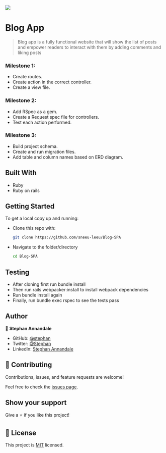 ![](https://camo.githubusercontent.com/8a4ae3fb98faf74ddf78a6677ceaa6e8872f7f340f569b7c5e1aa9bcc4061d95/68747470733a2f2f696d672e736869656c64732e696f2f62616467652f4d6963726f76657273652d626c756576696f6c6574)

# Blog App

> Blog app is a fully functional website that will show the list of posts and empower readers to interact with them by adding comments and liking posts
 

### Milestone 1:

- Create routes.
- Create action in the correct controller.
- Create a view file.

### Milestone 2:

- Add RSpec as a gem.
- Create a Request spec file for controllers.
- Test each action performed.

### Milestone 3:

- Build project schema.
- Create and run migration files.
- Add table and column names based on ERD diagram.

## Built With
- Ruby
- Ruby on rails

## Getting Started

To get a local copy up and running:

* Clone this repo with:

    ```bash
    git clone https://github.com/sneeu-leeu/Blog-SPA
    ```

* Navigate to the folder/directory

    ```bash
    cd Blog-SPA
    ```

## Testing 
- After cloning first run bundle install
- Then run rails webpacker:install to install webpack dependencies
- Run bundle install again
- Finally, run bundle exec rspec to see the tests pass

## Author

👤 **Stephan Annandale**

- GitHub: [@stephan](https://github.com/sneeu-leeu)
- Twitter: [@Stephan](https://twitter.com/Stephan07484055)
- LinkedIn: [Stephan Annandale](https://www.linkedin.com/in/stephan-annandale-a4b4931a9/)

## 🤝 Contributing

Contributions, issues, and feature requests are welcome!

Feel free to check the [issues page](../../issues/).

## Show your support

Give a ⭐️ if you like this project!

## 📝 License

This project is [MIT](./MIT.md) licensed.
